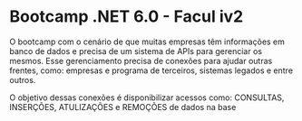 # Bootcamp .NET 6.0 - Facul iv2

O bootcamp com o cenário de que muitas empresas têm informações em banco de dados e precisa de um sistema de APIs para gerenciar os mesmos. Esse gerenciamento precisa de conexões para ajudar outras frentes, como: empresas e programa de terceiros, sistemas legados e entre outros.

O objetivo dessas conexões é disponibilizar acessos como: CONSULTAS, INSERÇÕES, ATULIZAÇÕES e REMOÇÕES de dados na base
